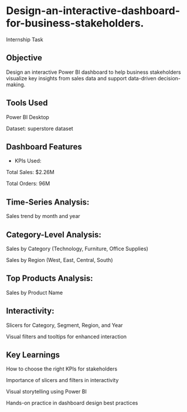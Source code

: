 # Design-an-interactive-dashboard-for-business-stakeholders.

Internship Task 

## Objective ##
Design an interactive Power BI dashboard to help business stakeholders visualize key insights from sales data and support data-driven decision-making.

## Tools Used ##
Power BI Desktop

Dataset: superstore dataset
## Dashboard Features
* KPIs Used:

Total Sales: $2.26M

Total Orders: 96M

## Time-Series Analysis:

Sales trend by month and year

## Category-Level Analysis:

Sales by Category (Technology, Furniture, Office Supplies)

Sales by Region (West, East, Central, South)

## Top Products Analysis:

Sales by Product Name

## Interactivity:

Slicers for Category, Segment, Region, and Year

Visual filters and tooltips for enhanced interaction


## Key Learnings
How to choose the right KPIs for stakeholders

Importance of slicers and filters in interactivity

Visual storytelling using Power BI

Hands-on practice in dashboard design best practices

